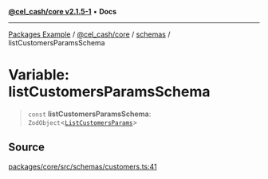 [**@cel_cash/core v2.1.5-1**](../../README.md) • **Docs**

***

[Packages Example](../../../../README.md) / [@cel\_cash/core](../../README.md) / [schemas](../README.md) / listCustomersParamsSchema

# Variable: listCustomersParamsSchema

> `const` **listCustomersParamsSchema**: `ZodObject`\<[`ListCustomersParams`](../type-aliases/ListCustomersParams.md)\>

## Source

[packages/core/src/schemas/customers.ts:41](https://github.com/Pyxlab/celcash/blob/a34e89ae69c9dcb41ba66226cb05c8c8b83b7cf4/packages/core/src/schemas/customers.ts#L41)
